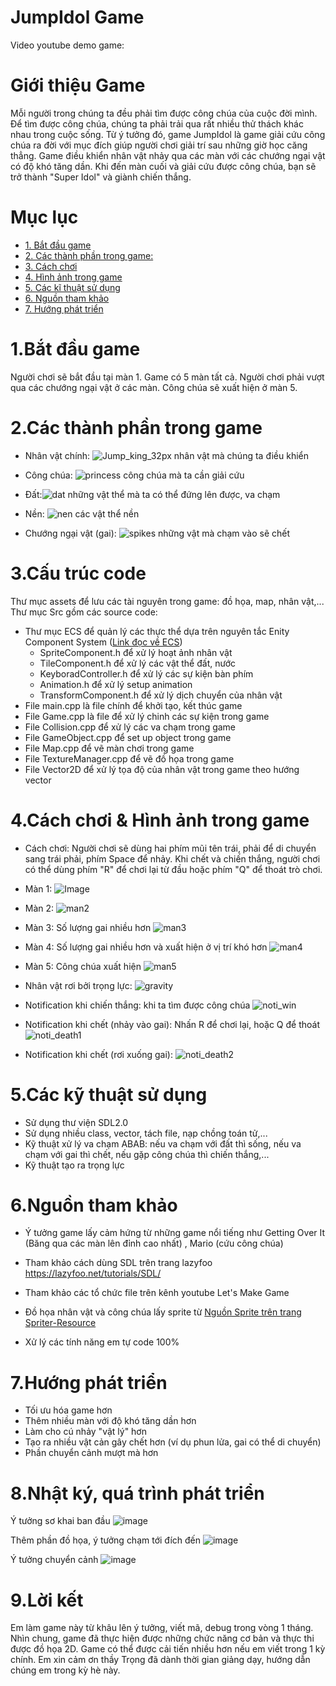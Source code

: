 # JumpIdol Game

Video youtube demo game: 

# Giới thiệu Game

Mỗi người trong chúng ta đều phải tìm được công chúa của cuộc đời mình. Để tìm được công chúa, chúng ta phải trải qua rất nhiều thử thách khác nhau trong cuộc sống. Từ ý tưởng đó, game JumpIdol là game giải cứu công chúa ra đời với mục đích giúp người chơi giải trí sau những giờ học căng thẳng. Game điều khiển nhân vật nhảy qua các màn với các chướng ngại vật có độ khó tăng dần. Khi đến màn cuối và giải cứu được công chúa, bạn sẽ trở thành "Super Idol" và giành chiến thắng.

# Mục lục

- [1. Bắt đầu game](#1-Bắt-đầu-game)
- [2. Các thành phần trong game:](#2.Các-thành-phần-trong-game)
- [3. Cách chơi](#3-cách-chơi)
- [4. Hình ảnh trong game](#4-hình-ảnh-trong-game)
- [5. Các kĩ thuật sử dụng](#5-các-kĩ-thuật-sử-dụng)
- [6. Nguồn tham khảo](#6-nguồn-tham-khảo)
- [7. Hướng phát triển](#7-hướng-phát-triển)


# 1.Bắt đầu game

Người chơi sẽ bắt đầu tại màn 1. Game có 5 màn tất cả. Người chơi phải vượt qua các chướng ngại vật ở các màn. Công chúa sẽ xuất hiện ở màn 5.

# 2.Các thành phần trong game

- Nhân vật chính: ![Jump_king_32px](https://github.com/user-attachments/assets/2391edea-a73e-4901-b92d-e04a35b77619) nhân vật mà chúng ta điều khiển

- Công chúa: ![princess](https://github.com/user-attachments/assets/823c5086-21c8-4ada-b96a-79ab14ba3138) công chúa mà ta cần giải cứu

- Đất:![dat](https://github.com/user-attachments/assets/b30aa76b-016a-4a9e-b233-e41e9184d98c) những vật thể mà ta có thể đứng lên được, va chạm

- Nền: ![nen](https://github.com/user-attachments/assets/b4c4fda1-3ccd-4d44-a421-8fa3d44be8de)  các vật thể nền

- Chướng ngại vật (gai): ![spikes](https://github.com/user-attachments/assets/4becad23-262a-46f9-8eee-2221a85f2f8f) những vật mà chạm vào sẽ chết

# 3.Cấu trúc code  

Thư mục assets để lưu các tài nguyên trong game: đồ họa, map, nhân vật,...
Thư mục Src gồm các source code:
- Thư mục ECS để quản lý các thực thể dựa trên nguyên tắc Enity Component System ([Link đọc về ECS](https://www.google.com/url?sa=t&rct=j&q=&esrc=s&source=web&cd=&cad=rja&uact=8&ved=2ahUKEwi65s61wfuHAxUM5DQHHXfkCsgQFnoECBgQAw&url=https%3A%2F%2Fen.wikipedia.org%2Fwiki%2FEntity_component_system&usg=AOvVaw02h3nWP6I8lGnv9KjrXXU3&opi=89978449))
    + SpriteComponent.h để xử lý hoạt ảnh nhân vật
    + TileComponent.h để xử lý các vật thể đất, nước
    + KeyboradController.h để xử lý các sự kiện bàn phím
    + Animation.h để xử lý setup animation
    + TransformComponent.h để xử lý dịch chuyển của nhân vật
- File main.cpp là file chính để khởi tạo, kết thúc game
- File Game.cpp là file để xử lý chinh các sự kiện trong game
- File Collision.cpp để xử lý các va chạm trong game
- File GameObject.cpp để set up object trong game
- File Map.cpp để vẽ màn chơi trong game
- File TextureManager.cpp để vẽ đồ họa trong game
- File Vector2D để xử lý tọa độ của nhân vật trong game theo hướng vector

# 4.Cách chơi & Hình ảnh trong game

- Cách chơi: Người chơi sẽ dùng hai phím mũi tên trái, phải để di chuyển sang trái phải, phím Space để nhảy. Khi chết và chiến thắng, người chơi có thể dùng phím "R" để chơi lại từ đầu hoặc phím "Q" để thoát trò chơi.

- Màn 1: 
![Image](https://github.com/user-attachments/assets/1269d4c2-605f-438d-892b-b4255c363c34)

- Màn 2: 
![man2](https://github.com/user-attachments/assets/a9579c9d-29dc-4ba4-8074-cf0b7579297c)

- Màn 3: Số lượng gai nhiều hơn
![man3](https://github.com/user-attachments/assets/af70cdf1-3c2b-4270-9843-9cf9dfb68ba0)

- Màn 4: Số lượng gai nhiều hơn và xuất hiện ở vị trí khó hơn
 ![man4](https://github.com/user-attachments/assets/79e7998b-bebc-4a83-a04f-353d7e43cdcd)

- Màn 5: Công chúa xuất hiện
 ![man5](https://github.com/user-attachments/assets/3189aec8-f709-4d22-adee-38786a20a4a8)


- Nhân vật rơi bởi trọng lực: 
![gravity](https://github.com/user-attachments/assets/5df19f34-a191-4fca-bea2-e5c9f763ebba)


- Notification khi chiến thắng: khi ta tìm được công chúa
![noti_win](https://github.com/user-attachments/assets/cd01a098-4d94-494b-bae0-0d3f25c2d0c2)



- Notification khi chết (nhảy vào gai): Nhấn R để chơi lại, hoặc Q để thoát
![noti_death1](https://github.com/user-attachments/assets/bcf06d3e-ada5-4755-8e74-cc91954c98dd)

- Notification khi chết (rơi xuống gai):
![noti_death2](https://github.com/user-attachments/assets/1f3539f2-2ce0-43dd-b833-21a1ed9456b4)



# 5.Các kỹ thuật sử dụng

- Sử dụng thư viện SDL2.0
- Sử dụng nhiều class, vector, tách file, nạp chồng toán tử,...
- Kỹ thuật xử lý va chạm ABAB: nếu va chạm với đất thì sống, nếu va chạm với gai thì chết, nếu gặp công chúa thì chiến thắng,...
- Kỹ thuật tạo ra trọng lực

# 6.Nguồn tham khảo

- Ý tưởng game lấy cảm hứng từ những game nổi tiếng như Getting Over It (Băng qua các màn lên đỉnh cao nhất) , Mario (cứu công chúa)

- Tham khảo cách dùng SDL trên trang lazyfoo https://lazyfoo.net/tutorials/SDL/

- Tham khảo các tổ chức file trên kênh youtube Let's Make Game

- Đồ họa nhân vật và công chúa lấy sprite từ [Nguồn Sprite trên trang Spriter-Resource](https://www.spriters-resource.com/fullview/121682/)

- Xử lý các tính năng em tự code 100%

# 7.Hướng phát triển
- Tối ưu hóa game hơn
- Thêm nhiều màn với độ khó tăng dần hơn
- Làm cho cú nhảy "vật lý" hơn
- Tạo ra nhiều vật cản gây chết hơn (ví dụ phun lửa, gai có thể di chuyển)
- Phần chuyển cảnh mượt mà hơn



# 8.Nhật ký, quá trình phát triển
Ý tưởng sơ khai ban đầu
![image](https://github.com/user-attachments/assets/70ef4679-051c-471a-9f80-e6600645b67f)

Thêm phần đồ họa, ý tưởng chạm tới đích đến
![image](https://github.com/user-attachments/assets/2ff6e4c7-ae8a-402b-88f6-bbdbb1315ae8)

Ý tưởng chuyển cảnh
![image](https://github.com/user-attachments/assets/65942a89-618e-4049-85cd-cf8c5080fb63)

# 9.Lời kết
Em làm game này từ khâu lên ý tưởng, viết mã, debug trong vòng 1 tháng. Nhìn chung, game đã thực hiện được những chức năng cơ bản và thực thi được đồ họa 2D. Game có thể được cải tiến nhiều hơn nếu em viết trong 1 kỳ chính. Em xin cảm ơn thầy Trọng đã dành thời gian giảng dạy, hướng dẫn chúng em trong kỳ hè này. 